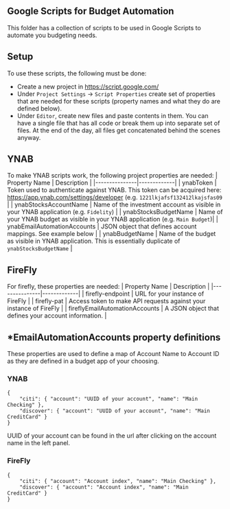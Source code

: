 Google Scripts for Budget Automation
---
This folder has a collection of scripts to be used in Google Scripts to automate you budgeting needs.

## Setup
To use these scripts, the following must be done:
* Create a new project in https://script.google.com/
* Under `Project Settings` -> `Script Properties` create set of properties that are needed for these scripts (property names and what they do are defined below).
* Under `Editor`, create new files and paste contents in them. You can have a single file that has all code or break them up into separate set of files. At the end of the day, all files get concatenated behind the scenes anyway.

## YNAB
To make YNAB scripts work, the following project properties are needed:
| Property Name | Description |
|---------------|-------------|
| ynabToken | Token used to authenticate against YNAB. This token can be acquired here: https://app.ynab.com/settings/developer (e.g. `1221lkjafsf132412lkajsfas09` |
| ynabStocksAccountName | Name of the investment account as visible in your YNAB application (e.g. `Fidelity`) |
| ynabStocksBudgetName | Name of your YNAB budget as visible in your YNAB application (e.g. `Main Budget`)|
| ynabEmailAutomationAccounts | JSON object that defines account mappings. See example below |
| ynabBudgetName | Name of the budget as visible in YNAB application. This is essentially duplicate of `ynabStocksBudgetName` |

## FireFly
For firefly, these properties are needed:
| Property Name | Description |
|---------------|-------------|
| firefly-endpoint | URL for your instance of FireFly |
| firefly-pat | Access token to make API requests against your instance of FireFly |
| fireflyEmailAutomationAccounts | A JSON object that defines your account information. |

## *EmailAutomationAccounts property definitions
These properties are used to define a map of Account Name to Account ID as they are defined in a budget app of your choosing.
### YNAB
```
{
    "citi": { "account": "UUID of your account", "name": "Main Checking" },
    "discover": { "account": "UUID of your account", "name": "Main CreditCard" }
}
```
UUID of your account can be found in the url after clicking on the account name in the left panel.


### FireFly
```
{
    "citi": { "account": "Account index", "name": "Main Checking" },
    "discover": { "account": "Account index", "name": "Main CreditCard" }
}
```

